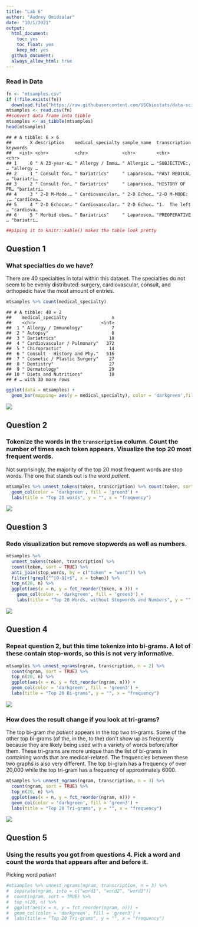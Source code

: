 ```yaml
---
title: "Lab 6"
author: "Audrey Omidsalar"
date: "10/1/2021"
output:
  html_document:
    toc: yes
    toc_float: yes
    keep_md: yes
  github_document:
  always_allow_html: true
---
```




### Read in Data

```r
fn <- "mtsamples.csv"
if (!file.exists(fn))
  download.file("https://raw.githubusercontent.com/USCbiostats/data-science-data/master/00_mtsamples/mtsamples.csv", destfile = fn)
mtsamples <- read.csv(fn)
##convert data frame into tibble
mtsamples <- as_tibble(mtsamples)
head(mtsamples)
```

```
## # A tibble: 6 × 6
##       X description    medical_specialty sample_name  transcription   keywords  
##   <int> <chr>          <chr>             <chr>        <chr>           <chr>     
## 1     0 " A 23-year-o… " Allergy / Immu… " Allergic … "SUBJECTIVE:, … "allergy …
## 2     1 " Consult for… " Bariatrics"     " Laparosco… "PAST MEDICAL … "bariatri…
## 3     2 " Consult for… " Bariatrics"     " Laparosco… "HISTORY OF PR… "bariatri…
## 4     3 " 2-D M-Mode.… " Cardiovascular… " 2-D Echoc… "2-D M-MODE: ,… "cardiova…
## 5     4 " 2-D Echocar… " Cardiovascular… " 2-D Echoc… "1.  The left … "cardiova…
## 6     5 " Morbid obes… " Bariatrics"     " Laparosco… "PREOPERATIVE … "bariatri…
```

```r
##piping it to knitr::kable() makes the table look pretty
```
## Question 1
### What specialties do we have?
There are 40 specialties in total within this dataset. The specialties do not seem to be evenly distributed: surgery, cardiovascular, consult, and orthopedic have the most amount of entries.

```r
mtsamples %>% count(medical_specialty)
```

```
## # A tibble: 40 × 2
##    medical_specialty                 n
##    <chr>                         <int>
##  1 " Allergy / Immunology"           7
##  2 " Autopsy"                        8
##  3 " Bariatrics"                    18
##  4 " Cardiovascular / Pulmonary"   372
##  5 " Chiropractic"                  14
##  6 " Consult - History and Phy."   516
##  7 " Cosmetic / Plastic Surgery"    27
##  8 " Dentistry"                     27
##  9 " Dermatology"                   29
## 10 " Diets and Nutritions"          10
## # … with 30 more rows
```

```r
ggplot(data = mtsamples) +
  geom_bar(mapping= aes(y = medical_specialty), color = 'darkgreen',fill = 'green3')
```

![](README_files/figure-html/question1-1.png)<!-- -->

## Question 2
### Tokenize the words in the `transcription` column. Count the number of times each token appears. Visualize the top 20 most frequent words.
Not surprisingly, the majority of the top 20 most frequent words are stop words. The one that stands out is the word *patient*.

```r
mtsamples %>% unnest_tokens(token, transcription) %>% count(token, sort = TRUE) %>% top_n(20, n) %>% ggplot(aes(x = n, y = fct_reorder(token, n ))) + 
  geom_col(color = 'darkgreen', fill = 'green3') +
  labs(title = "Top 20 words", y = "", x = "frequency")
```

![](README_files/figure-html/question2-1.png)<!-- -->

## Question 3

### Redo visualization but remove stopwords as well as numbers.


```r
mtsamples %>%
  unnest_tokens(token, transcription) %>%
  count(token, sort = TRUE) %>% 
  anti_join(stop_words, by = c("token" = "word")) %>% 
  filter(!grepl("^[0-9]+$", x = token)) %>%
  top_n(20, n) %>% 
  ggplot(aes(x = n, y = fct_reorder(token, n ))) + 
    geom_col(color = 'darkgreen', fill = 'green3') +
    labs(title = "Top 20 Words, without Stopwords and Numbers", y = "", x = "frequency")
```

![](README_files/figure-html/question3-1.png)<!-- -->

## Question 4
### Repeat question 2, but this time tokenize into bi-grams. A lot of these contain stop-words, so this is not very informative.

```r
mtsamples %>% unnest_ngrams(ngram, transcription, n = 2) %>% 
  count(ngram, sort = TRUE) %>%
  top_n(20, n) %>%
  ggplot(aes(x = n, y = fct_reorder(ngram, n))) +
  geom_col(color = 'darkgreen', fill = 'green3') +
  labs(title = "Top 20 Bi-grams", y = "", x = "frequency")
```

![](README_files/figure-html/question4-1.png)<!-- -->
### How does the result change if you look at tri-grams?
The top bi-gram *the patient* appears in the top two tri-grams. Some of the other top bi-grams (of the, in the, to the) don't show up as frequently because they are likely being used with a variety of words before/after them. These tri-grams are more unique than the list of bi-grams in containing words that are medical-related.
The frequencies between these two graphs is also very different. The top bi-gram has a frequency of over 20,000 while the top tri-gram has a frequency of approximately 6000.

```r
mtsamples %>% unnest_ngrams(ngram, transcription, n = 3) %>% 
  count(ngram, sort = TRUE) %>%
  top_n(20, n) %>%
  ggplot(aes(x = n, y = fct_reorder(ngram, n))) +
  geom_col(color = 'darkgreen', fill = 'green3') +
  labs(title = "Top 20 Tri-grams", y = "", x = "frequency")
```

![](README_files/figure-html/tri-gram-1.png)<!-- -->

## Question 5
### Using the results you got from questions 4. Pick a word and count the words that appears after and before it.
Picking word *patient*

```r
#mtsamples %>% unnest_ngrams(ngram, transcription, n = 3) %>% 
#  separate(ngram, into = c("word1", "word2", "word3"))
#  count(ngram, sort = TRUE) %>%
#  top_n(20, n) %>%
#  ggplot(aes(x = n, y = fct_reorder(ngram, n))) +
#  geom_col(color = 'darkgreen', fill = 'green3') +
#  labs(title = "Top 20 Tri-grams", y = "", x = "frequency")
```


